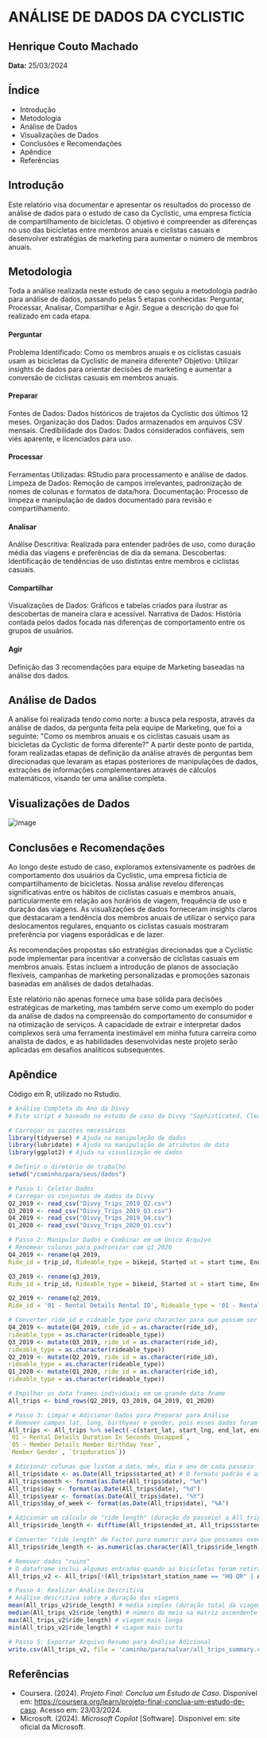 # ANÁLISE DE DADOS DA CYCLISTIC

## Henrique Couto Machado
**Data:** 25/03/2024

## Índice
- Introdução
- Metodologia
- Análise de Dados
- Visualizações de Dados
- Conclusões e Recomendações
- Apêndice
- Referências

## Introdução
Este relatório visa documentar e apresentar os resultados do processo de análise de dados para o estudo de caso da Cyclistic, uma empresa fictícia de compartilhamento de bicicletas. O objetivo é compreender as diferenças no uso das bicicletas entre membros anuais e ciclistas casuais e desenvolver estratégias de marketing para aumentar o número de membros anuais.

## Metodologia
Toda a análise realizada neste estudo de caso seguiu a metodologia padrão para análise de dados, passando pelas 5 etapas conhecidas: Perguntar, Processar, Analisar, Compartilhar e Agir. Segue a descrição do que foi realizado em cada etapa.

#### Perguntar
Problema Identificado: Como os membros anuais e os ciclistas casuais usam as bicicletas da Cyclistic de maneira diferente?
Objetivo: Utilizar insights de dados para orientar decisões de marketing e aumentar a conversão de ciclistas casuais em membros anuais.

#### Preparar
Fontes de Dados: Dados históricos de trajetos da Cyclistic dos últimos 12 meses.
Organização dos Dados: Dados armazenados em arquivos CSV mensais.
Credibilidade dos Dados: Dados considerados confiáveis, sem viés aparente, e licenciados para uso.

#### Processar
Ferramentas Utilizadas: RStudio para processamento e análise de dados.
Limpeza de Dados: Remoção de campos irrelevantes, padronização de nomes de colunas e formatos de data/hora.
Documentação: Processo de limpeza e manipulação de dados documentado para revisão e compartilhamento.

#### Analisar
Análise Descritiva: Realizada para entender padrões de uso, como duração média das viagens e preferências de dia da semana.
Descobertas: Identificação de tendências de uso distintas entre membros e ciclistas casuais.

#### Compartilhar
Visualizações de Dados: Gráficos e tabelas criados para ilustrar as descobertas de maneira clara e acessível.
Narrativa de Dados: História contada pelos dados focada nas diferenças de comportamento entre os grupos de usuários.

#### Agir
Definição das 3 recomendações para equipe de Marketing baseadas na análise dos dados.

## Análise de Dados
A análise foi realizada tendo como norte: a busca pela resposta, através da análise de dados, da pergunta feita pela equipe de Marketing, que foi a seguinte:
"Como os membros anuais e os ciclistas casuais usam as bicicletas da Cyclistic de forma diferente?"
A partir deste ponto de partida, foram realizadas etapas de definição da análise através de perguntas bem direcionadas que levaram as etapas posteriores de manipulações de dados, extrações de informações complementares através de cálculos matemáticos, visando ter uma análise completa.

## Visualizações de Dados

![image](https://github.com/henriquecm02/Estudo-de-Caso-An-lise-de-Dados-da-Empresa-Fict-cia-CYCLISTIC/assets/139300033/85c7977d-cda8-424d-a24c-b3cb960c1ef0)

## Conclusões e Recomendações
Ao longo deste estudo de caso, exploramos extensivamente os padrões de comportamento dos usuários da Cyclistic, uma empresa fictícia de compartilhamento de bicicletas. Nossa análise revelou diferenças significativas entre os hábitos de ciclistas casuais e membros anuais, particularmente em relação aos horários de viagem, frequência de uso e duração das viagens. As visualizações de dados forneceram insights claros que destacaram a tendência dos membros anuais de utilizar o serviço para deslocamentos regulares, enquanto os ciclistas casuais mostraram preferência por viagens esporádicas e de lazer.

As recomendações propostas são estratégias direcionadas que a Cyclistic pode implementar para incentivar a conversão de ciclistas casuais em membros anuais. Estas incluem a introdução de planos de associação flexíveis, campanhas de marketing personalizadas e promoções sazonais baseadas em análises de dados detalhadas.

Este relatório não apenas fornece uma base sólida para decisões estratégicas de marketing, mas também serve como um exemplo do poder da análise de dados na compreensão do comportamento do consumidor e na otimização de serviços. A capacidade de extrair e interpretar dados complexos será uma ferramenta inestimável em minha futura carreira como analista de dados, e as habilidades desenvolvidas neste projeto serão aplicadas em desafios analíticos subsequentes.


## Apêndice
Código em R, utilizado no Rstudio.

```r
# Análise Completa do Ano da Divvy
# Este script é baseado no estudo de caso da Divvy "Sophisticated, Clear, and Polished': Divvy and Data Visualization" escrito por Kevin Hartman.

# Carregar os pacotes necessários
library(tidyverse) # Ajuda na manipulação de dados
library(lubridate) # Ajuda na manipulação de atributos de data
library(ggplot2) # Ajuda na visualização de dados

# Definir o diretório de trabalho
setwd("/caminho/para/seus/dados")

# Passo 1: Coletar Dados
# Carregar os conjuntos de dados da Divvy
Q2_2019 <- read_csv("Divvy_Trips_2019_Q2.csv")
Q3_2019 <- read_csv("Divvy_Trips_2019_Q3.csv")
Q4_2019 <- read_csv("Divvy_Trips_2019_Q4.csv")
Q1_2020 <- read_csv("Divvy_Trips_2020_Q1.csv")

# Passo 2: Manipular Dados e Combinar em um Único Arquivo
# Renomear colunas para padronizar com q1_2020
Q4_2019 <- rename(q4_2019,
Ride_id = trip_id, Rideable_type = bikeid, Started at = start time, Ended at = end time, Start station_name = from_station_name, Start station_id = from_station_id, End station name = to_station_name, End station_id = to_station_id, Member casual = usertype)

Q3_2019 <- rename(q3_2019,
Ride_id = trip_id, Rideable_type = bikeid, Started at = start time, Ended at = end_time, Start station_name = from_station_name, Start station_id = from_station_id, End station name = to_station_name, End station_id = to_station_id, Member casual = usertype)

Q2_2019 <- rename(q2_2019,
Ride_id = '01 - Rental Details Rental ID', Rideable_type = '01 - Rental Details Bike ID', Started at = '01 - Rental Details Local Start Time', Ended at = '01 - Rental Details Local End Time', Start station name = '03 - Rental Start Station Name', Start station id = '03 - Rental Start Station ID', End station name = '02 - Rental End Station Name', End station id = '02 - Rental End Station ID', Member casual = 'User Type')

# Converter ride_id e rideable_type para character para que possam ser empilhados
Q4_2019 <- mutate(Q4_2019, ride_id = as.character(ride_id), 
rideable_type = as.character(rideable_type))
Q3_2019 <- mutate(Q3_2019, ride_id = as.character(ride_id), 
rideable_type = as.character(rideable_type))
Q2_2019 <- mutate(Q2_2019, ride_id = as.character(ride_id), 
rideable_type = as.character(rideable_type))
Q1_2020 <- mutate(Q1_2020, ride_id = as.character(ride_id), 
rideable_type = as.character(rideable_type))

# Empilhar os data frames individuais em um grande data frame
All_trips <- bind_rows(Q2_2019, Q3_2019, Q4_2019, Q1_2020)

# Passo 3: Limpar e Adicionar Dados para Preparar para Análise
# Remover campos lat, long, birthyear e gender, pois esses dados foram removidos a partir de 2020
All_trips <- All_trips %>% select(-c(start_lat, start_lng, end_lat, end_lng, birthyear, gender, 
`01 – Rental Details Duration In Seconds Uncapped`, 
`05 – Member Details Member Birthday Year`, 
`Member Gender`, `tripduration`))

# Adicionar colunas que listam a data, mês, dia e ano de cada passeio
All_trips$date <- as.Date(All_trips$started_at) # O formato padrão é aaaa-mm-dd
All_trips$month <- format(as.Date(All_trips$date), "%m")
All_trips$day <- format(as.Date(All_trips$date), "%d")
All_trips$year <- format(as.Date(All_trips$date), "%Y")
All_trips$day_of_week <- format(as.Date(All_trips$date), "%A")

# Adicionar um cálculo de "ride_length" (duração do passeio) a All_trips (em segundos)
All_trips$ride_length <- difftime(All_trips$ended_at, All_trips$started_at, units = "secs")

# Converter "ride_length" de Factor para numeric para que possamos executar cálculos nos dados
All_trips$ride_length <- as.numeric(as.character(All_trips$ride_length))

# Remover dados "ruins"
# O dataframe inclui algumas entradas quando as bicicletas foram retiradas dos docks e verificadas por qualidade pela Divvy ou ride_length foi negativo
All_trips_v2 <- All_trips[!(All_trips$start_station_name == "HQ QR" | All_trips$ride_length < 0),]

# Passo 4: Realizar Análise Descritiva
# Análise descritiva sobre a duração das viagens
mean(All_trips_v2$ride_length) # média simples (duração total da viagem / viagens)
median(All_trips_v2$ride_length) # número do meio na matriz ascendente de durações de viagens
max(All_trips_v2$ride_length) # viagem mais longa
min(All_trips_v2$ride_length) # viagem mais curta

# Passo 5: Exportar Arquivo Resumo para Análise Adicional
write.csv(All_trips_v2, file = 'caminho/para/salvar/all_trips_summary.csv')
```

## Referências

- Coursera. (2024). *Projeto Final: Conclua um Estudo de Caso*. Disponível em: https://coursera.org/learn/projeto-final-conclua-um-estudo-de-caso. Acesso em: 23/03/2024.
- Microsoft. (2024). *Microsoft Copilot* [Software]. Disponível em: site oficial da Microsoft.


